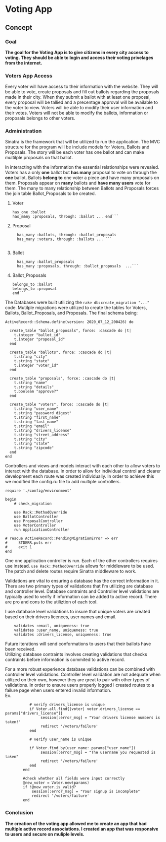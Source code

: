 # Voting App 

## Concept

### Goal
**The goal for the Voting App is to give citizens in every city access to voting.  They should be able to login and access their voting privelages from the internet.**

### Voters App Access
Every voter will have access to their information with the website.  They will be able to vote, create proposals and fill out ballots regarding the proposals made in their city.  When they submit a ballot with at least one proposal, every proposal will be tallied and a precentage approval will be available to the voter to view.  Voters will be able to modify their user information and their votes.  Voters will not be able to modify the ballots, information or proposals belongs to other voters. 

### Administration

Sinatra is the framework that will be utilized to run the application.  The MVC structure for the program will be include models for Voters, Ballots and Proposals.  The story will be each voter has one ballot and can make multilple proposals on that ballot.

In interacting with the information the essential relationships were revealed.  Voters has a only **one** ballot but **has many** proposal to vote on through the **one** ballot.  Ballots **belong to** one voter a piece and have many proposals on them.  Proposals appear on **many** ballots and **have many users** vote for them.  The many to many relationship between Ballots and Proposals forces the join table Ballot_Proposals to be created.

1. Voter <br>
    ```class Voter < ActiveRecord::Base
    has_one :ballot
    has_many :proposals, through: :ballot ... end```
2. Proposal<br>
    ```... has_many :ballot_proposals
      has_many :ballots, through: :ballot_proposals
      has_many :voters, through: :ballots ... ```
			
3. Ballot<br>
   ``` ... belongs_to :voter
     has_many :ballot_proposals
     has_many :proposals, through: :ballot_proposals  ...```
4. Ballot_Proposals<br>
    ```class BallotProposal < ActiveRecord::Base
    belongs_to :ballot
    belongs_to :proposal
    end```

The Databases were built utilizing the `rake db:create_migration "..."` code.  Mutilple migrations were utilized to create the tables for Voters, Ballots, Ballot_Proposals, and Proposals.  The final schema being:
```
ActiveRecord::Schema.define(version: 2020_07_12_200426) do

  create_table "ballot_proposals", force: :cascade do |t|
    t.integer "ballot_id"
    t.integer "proposal_id"
  end

  create_table "ballots", force: :cascade do |t|
    t.string "city"
    t.string "state"
    t.integer "voter_id"
  end

  create_table "proposals", force: :cascade do |t|
    t.string "name"
    t.string "details"
    t.boolean "approve?"
  end

  create_table "voters", force: :cascade do |t|
    t.string "user_name"
    t.string "password_digest"
    t.string "first_name"
    t.string "last_name"
    t.string "email"
    t.string "drivers_license"
    t.string "street_address"
    t.string "city"
    t.string "state"
    t.string "zipcode"
  end
end
```

Controllers and views and models interact with each other to allow voters to interact with the database.  In order to allow for individual control and clearer development each route was created individually.  In order to achieve this we modified the config.ru file to add multiple controllers.  

```
require './config/environment'

begin 
    # check_migration

    use Rack::MethodOverride
    use BallotController
    use ProposalController
    use VoterController
    run ApplicationController

# rescue ActiveRecord::PendingMigrationError => err
#     STDERR.puts err
#     exit 1
end
```

One one application controller is run.  Each of the other controllers requires use instead. `use Rack::MethodOverride` allows for middleware to be used.   The patch and delete routes require Sinatra middleware to work.  

Validations are vital to ensuring a database has the correct information in it.  There are two primary types of validations that I'm utilizing are database and controller level.  Database contraints and Controller level validations are typically used to verify if information can be added to active record.  There are pro and cons to the utiliztion of each tool.  

I use database level validations to insure that unique voters are created based on their drivers licences, user names and email.

```
    validates :email, uniqueness: true
    validates :user_name, uniqueness: true
    validates :drivers_license, uniqueness: true
```

Future iterations will send conformations to users that their ballots have been received.  
Utilizing database contraints involves creating validations that checks contraints before information is commited to active record. 

For a more robust experience database validations can be combined with controller level validations.  Controller level validation are not adequate when utilized on their own, however they are great to pair with other types of validations.  In order to ensure users properly logged I created routes to a failure page when users entered invalid information.  
Ex.  
```
           # verify drivers_license is unique
           if Voter.all.find{|voter| voter.drivers_license == params["drivers_license"]}
                session[:error_msg] = "Your drivers license numbers is taken!"
                redirect '/voters/failure'
           end

           # verify user_name is unique

           if Voter.find_by(user_name: params["user_name"])
                session[:error_msg] = "The username you requested is taken"
                redirect '/voters/failure'
           end
        end

        #check whether all fields were input correctly
        @new_voter = Voter.new(params)
        if !@new_voter.is_valid?
            session[:error_msg] = "Your signup is incomplete"
            redirect '/voters/failure'
        end

```

### Conclusion

**The creation of the voting app allowed me to create an app that had multiple active record associations.   I created an app that was responsive to users and secure on muliple levels.**
